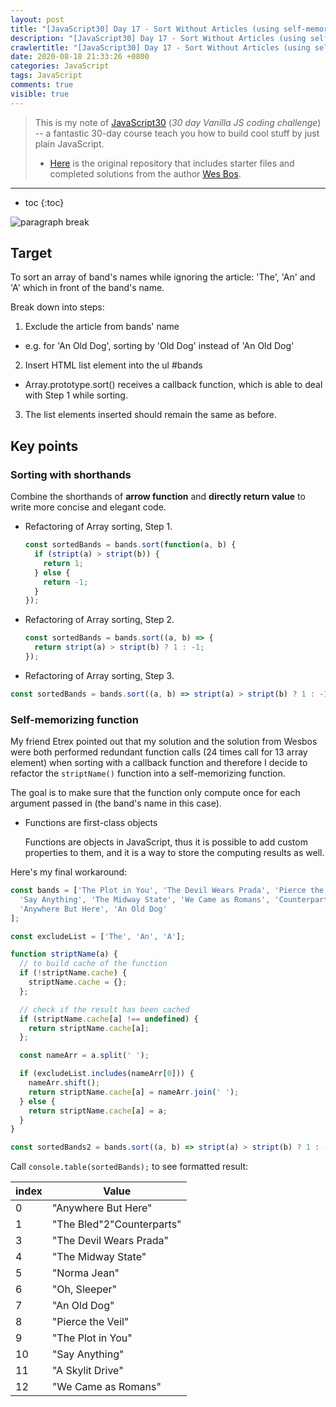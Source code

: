 ```yaml
---
layout: post
title: "[JavaScript30] Day 17 - Sort Without Articles (using self-memorizing function to cache)"
description: "[JavaScript30] Day 17 - Sort Without Articles (using self-memorizing function to cache)"
crawlertitle: "[JavaScript30] Day 17 - Sort Without Articles (using self-memorizing function to cache)"
date: 2020-08-18 21:33:26 +0800
categories: JavaScript
tags: JavaScript
comments: true
visible: true
---
```


> This is my note of [JavaScript30](https://javascript30.com/) (*30 day Vanilla JS coding challenge*) -- a fantastic 30-day course teach you how to build cool stuff by just plain JavaScript.  
> - [Here](https://github.com/wesbos/JavaScript30) is the original repository that includes starter files and completed solutions from the author [Wes Bos](https://github.com/wesbos).

---
- toc
{:toc}

![paragraph break](https://order-brother.s3-ap-northeast-1.amazonaws.com/paragraph+break/separator-1.png)

## Target
To sort an array of band's names while ignoring the article: 'The', 'An' and 'A' which in front of the band's name.

Break down into steps:
1. Exclude the article from bands' name
  - e.g. for 'An Old Dog', sorting by 'Old Dog' instead of 'An Old Dog'
2. Insert HTML list element into the ul #bands
  - Array.prototype.sort() receives a callback function, which is able to deal with Step 1 while sorting.
3. The list elements inserted should remain the same as before.

## Key points

### Sorting with shorthands
Combine the shorthands of **arrow function** and **directly return value** to write more concise and elegant code.
  - Refactoring of Array sorting, Step 1.
    ```js
    const sortedBands = bands.sort(function(a, b) {
      if (stript(a) > stript(b)) {
        return 1;
      } else {
        return -1;
      }
    });
    ```

  - Refactoring of Array sorting, Step 2.
    ```js
    const sortedBands = bands.sort((a, b) => {
      return stript(a) > stript(b) ? 1 : -1;
    });
    ```

  - Refactoring of Array sorting, Step 3.
  ```js
  const sortedBands = bands.sort((a, b) => stript(a) > stript(b) ? 1 : -1);
  ```

### Self-memorizing function

My friend Etrex pointed out that my solution and the solution from Wesbos were both performed redundant function calls (24 times call for 13 array element) when sorting with a callback function and therefore I decide to refactor the `striptName()` function into a self-memorizing function.

The goal is to make sure that the function only compute once for each argument passed in (the band's name in this case).

- Functions are first-class objects

  Functions are objects in JavaScript, thus it is possible to add custom properties to them, and it is a way to store the computing results as well.

Here's my final workaround:

```js
const bands = ['The Plot in You', 'The Devil Wears Prada', 'Pierce the Veil', 'Norma Jean', 'The Bled',
  'Say Anything', 'The Midway State', 'We Came as Romans', 'Counterparts', 'Oh, Sleeper', 'A Skylit Drive',
  'Anywhere But Here', 'An Old Dog'
];

const excludeList = ['The', 'An', 'A'];

function striptName(a) {
  // to build cache of the function
  if (!striptName.cache) {
    striptName.cache = {};
  };

  // check if the result has been cached
  if (striptName.cache[a] !== undefined) {
    return striptName.cache[a];
  };

  const nameArr = a.split(' ');

  if (excludeList.includes(nameArr[0])) {
    nameArr.shift();
    return striptName.cache[a] = nameArr.join(' ');
  } else {
    return striptName.cache[a] = a;
  }
}

const sortedBands2 = bands.sort((a, b) => stript(a) > stript(b) ? 1 : -1);
```

Call `console.table(sortedBands);` to see formatted result:

| index | Value                     |
| ----- | ------------------------- |
| 0     | "Anywhere But Here"       |
| 1     | "The Bled"2"Counterparts" |
| 3     | "The Devil Wears Prada"   |
| 4     | "The Midway State"        |
| 5     | "Norma Jean"              |
| 6     | "Oh, Sleeper"             |
| 7     | "An Old Dog"              |
| 8     | "Pierce the Veil"         |
| 9     | "The Plot in You"         |
| 10    | "Say Anything"            |
| 11    | "A Skylit Drive"          |
| 12    | "We Came as Romans"       |
